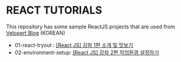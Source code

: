 # REACT TUTORIALS

This repository has some sample ReactJS projects that are used from [Velopert Blog](http//velopert.com) (KOREAN)

- 01-react-tryout : [[React JS] 강좌 1편 소개 및 맛보기](https://velopert.com/775)
- 02-environment-setup: [[React JS] 강좌 2편 작업환경 설정하기](https://velopert.com/814)
